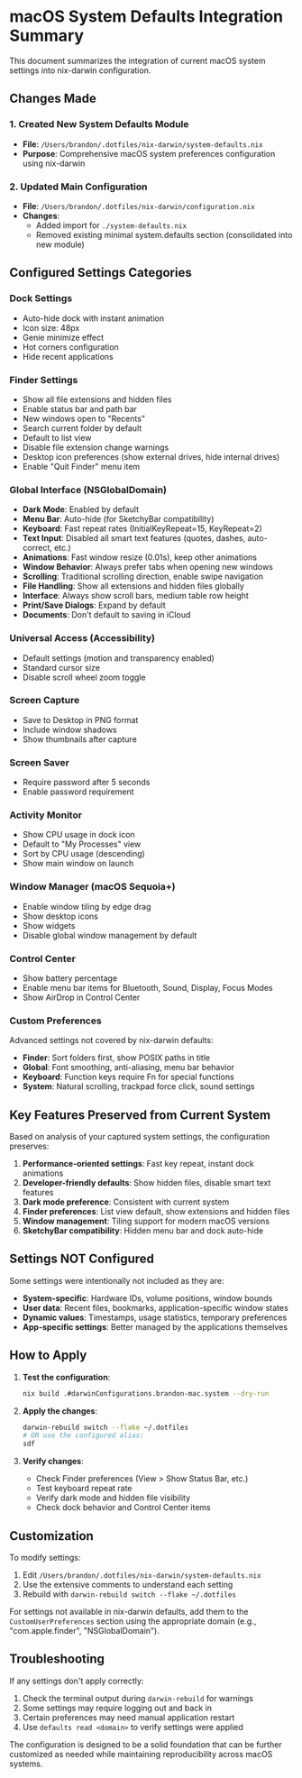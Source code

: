 # macOS System Defaults Integration Summary

This document summarizes the integration of current macOS system settings into nix-darwin configuration.

## Changes Made

### 1. Created New System Defaults Module
- **File**: `/Users/brandon/.dotfiles/nix-darwin/system-defaults.nix`
- **Purpose**: Comprehensive macOS system preferences configuration using nix-darwin

### 2. Updated Main Configuration
- **File**: `/Users/brandon/.dotfiles/nix-darwin/configuration.nix`
- **Changes**:
  - Added import for `./system-defaults.nix`
  - Removed existing minimal system.defaults section (consolidated into new module)

## Configured Settings Categories

### Dock Settings
- Auto-hide dock with instant animation
- Icon size: 48px
- Genie minimize effect
- Hot corners configuration
- Hide recent applications

### Finder Settings
- Show all file extensions and hidden files
- Enable status bar and path bar
- New windows open to "Recents" 
- Search current folder by default
- Default to list view
- Disable file extension change warnings
- Desktop icon preferences (show external drives, hide internal drives)
- Enable "Quit Finder" menu item

### Global Interface (NSGlobalDomain)
- **Dark Mode**: Enabled by default
- **Menu Bar**: Auto-hide (for SketchyBar compatibility)
- **Keyboard**: Fast repeat rates (InitialKeyRepeat=15, KeyRepeat=2)
- **Text Input**: Disabled all smart text features (quotes, dashes, auto-correct, etc.)
- **Animations**: Fast window resize (0.01s), keep other animations
- **Window Behavior**: Always prefer tabs when opening new windows
- **Scrolling**: Traditional scrolling direction, enable swipe navigation
- **File Handling**: Show all extensions and hidden files globally
- **Interface**: Always show scroll bars, medium table row height
- **Print/Save Dialogs**: Expand by default
- **Documents**: Don't default to saving in iCloud

### Universal Access (Accessibility)
- Default settings (motion and transparency enabled)
- Standard cursor size
- Disable scroll wheel zoom toggle

### Screen Capture
- Save to Desktop in PNG format
- Include window shadows
- Show thumbnails after capture

### Screen Saver
- Require password after 5 seconds
- Enable password requirement

### Activity Monitor
- Show CPU usage in dock icon
- Default to "My Processes" view
- Sort by CPU usage (descending)
- Show main window on launch

### Window Manager (macOS Sequoia+)
- Enable window tiling by edge drag
- Show desktop icons
- Show widgets
- Disable global window management by default

### Control Center
- Show battery percentage
- Enable menu bar items for Bluetooth, Sound, Display, Focus Modes
- Show AirDrop in Control Center

### Custom Preferences
Advanced settings not covered by nix-darwin defaults:
- **Finder**: Sort folders first, show POSIX paths in title
- **Global**: Font smoothing, anti-aliasing, menu bar behavior
- **Keyboard**: Function keys require Fn for special functions
- **System**: Natural scrolling, trackpad force click, sound settings

## Key Features Preserved from Current System

Based on analysis of your captured system settings, the configuration preserves:

1. **Performance-oriented settings**: Fast key repeat, instant dock animations
2. **Developer-friendly defaults**: Show hidden files, disable smart text features
3. **Dark mode preference**: Consistent with current system
4. **Finder preferences**: List view default, show extensions and hidden files
5. **Window management**: Tiling support for modern macOS versions
6. **SketchyBar compatibility**: Hidden menu bar and dock auto-hide

## Settings NOT Configured

Some settings were intentionally not included as they are:
- **System-specific**: Hardware IDs, volume positions, window bounds
- **User data**: Recent files, bookmarks, application-specific window states
- **Dynamic values**: Timestamps, usage statistics, temporary preferences
- **App-specific settings**: Better managed by the applications themselves

## How to Apply

1. **Test the configuration**:
   ```bash
   nix build .#darwinConfigurations.brandon-mac.system --dry-run
   ```

2. **Apply the changes**:
   ```bash
   darwin-rebuild switch --flake ~/.dotfiles
   # OR use the configured alias:
   sdf
   ```

3. **Verify changes**:
   - Check Finder preferences (View > Show Status Bar, etc.)
   - Test keyboard repeat rate
   - Verify dark mode and hidden file visibility
   - Check dock behavior and Control Center items

## Customization

To modify settings:
1. Edit `/Users/brandon/.dotfiles/nix-darwin/system-defaults.nix`
2. Use the extensive comments to understand each setting
3. Rebuild with `darwin-rebuild switch --flake ~/.dotfiles`

For settings not available in nix-darwin defaults, add them to the `CustomUserPreferences` section using the appropriate domain (e.g., "com.apple.finder", "NSGlobalDomain").

## Troubleshooting

If any settings don't apply correctly:
1. Check the terminal output during `darwin-rebuild` for warnings
2. Some settings may require logging out and back in
3. Certain preferences may need manual application restart
4. Use `defaults read <domain>` to verify settings were applied

The configuration is designed to be a solid foundation that can be further customized as needed while maintaining reproducibility across macOS systems.